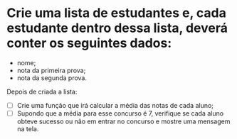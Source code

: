 # Crie uma lista de estudantes e, cada estudante dentro dessa lista, deverá conter os seguintes dados:

- nome;
- nota da primeira prova;
- nota da segunda prova.

Depois de criada a lista:

- [ ]  Crie uma função que irá calcular a média das notas de cada aluno;
- [ ]  Supondo que a média para esse concurso é 7, verifique se cada aluno obteve sucesso ou não em entrar no concurso e mostre uma mensagem na tela.